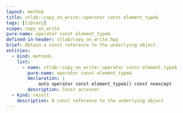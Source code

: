 ```yaml
---
layout: method
title: stlab::copy_on_write::operator const element_type&
tags: [library]
scope: copy_on_write
pure-name: operator const element_type&
defined-in-header: stlab/copy_on_write.hpp
brief: Obtain a const reference to the underlying object.
entities:
  - kind: methods
    list:
      - name: stlab::copy_on_write::operator const element_type&
        pure-name: operator const element_type&
        declaration: |
            auto operator const element_type&() const noexcept
        description: Const accessor
  - kind: result
    description: A const reference to the underlying object
---
```

